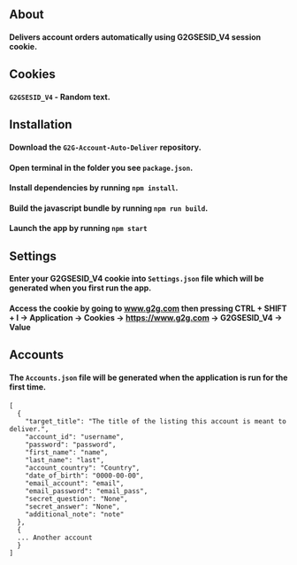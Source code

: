 ## About
#### Delivers account orders automatically using G2GSESID_V4 session cookie.
## Cookies
#### `G2GSESID_V4` - Random text.
## Installation
#### Download the `G2G-Account-Auto-Deliver` repository.
#### Open terminal in the folder you see `package.json`.
#### Install dependencies by running `npm install`.
#### Build the javascript bundle by running `npm run build`.
#### Launch the app by running `npm start`
## Settings
#### Enter your G2GSESID_V4 cookie into `Settings.json` file which will be generated when you first run the app.
#### Access the cookie by going to www.g2g.com then pressing CTRL + SHIFT + I -> Application -> Cookies -> https://www.g2g.com -> G2GSESID_V4 -> Value
## Accounts
#### The `Accounts.json` file will be generated when the application is run for the first time.
```
[
  {
    "target_title": "The title of the listing this account is meant to deliver.",
    "account_id": "username",
    "password": "password",
    "first_name": "name",
    "last_name": "last",
    "account_country": "Country",
    "date_of_birth": "0000-00-00",
    "email_account": "email",
    "email_password": "email_pass",
    "secret_question": "None",
    "secret_answer": "None",
    "additional_note": "note"
  },
  {
  ... Another account
  }
]
```
